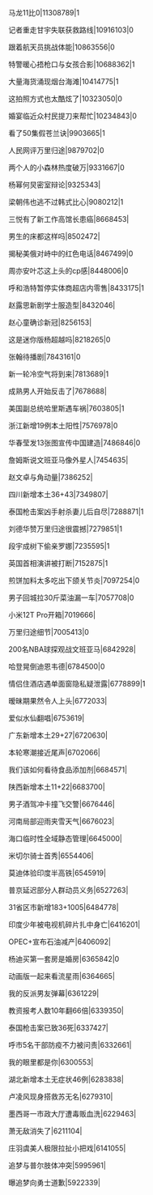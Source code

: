 马龙11比0|11308789|1

记者重走甘宇失联获救路线|10916103|0

跟着航天员挑战体能|10863556|0

特警暖心捂枪口与女孩合影|10688362|1

大量海货涌现烟台海滩|10414775|1

这拍照方式也太酷炫了|10323050|0

婚宴临近众村民提刀来帮忙|10234843|0

看了50集假苍兰诀|9903665|1

人民网评万里归途|9879702|0

两个人的小森林热度破万|9331667|0

杨幂何炅密室辩论|9325343|

梁朝伟也逃不过韩式比心|9080212|1

三悦有了新工作高馆长患癌|8668453|

男生的床都这样吗|8502472|

揭秘美俄对峙中的红色电话|8467499|0

周亦安叶芯这上头的cp感|8448006|0

呼和浩特暂停实体商超店内零售|8433175|1

赵露思新剧学士服造型|8432046|

赵心童确诊新冠|8256153|

这是迷你版杨超越吗|8218265|0

张翰待播剧|7843161|0

新一轮冷空气将到来|7813689|1

成熟男人开始反击了|7678688|

美国副总统哈里斯遇车祸|7603805|1

浙江新增19例本土阳性|7576978|0

华春莹发13张图宣传中国建造|7486846|0

詹姆斯说文班亚马像外星人|7454635|

赵文卓与角动量|7386252|

四川新增本土36+43|7349807|

泰国枪击案凶手射杀妻儿后自尽|7288871|1

刘德华赞万里归途很震撼|7279851|1

段宇成树下偷亲罗娜|7235595|1

英国首相演讲被打断|7152875|1

煎饼加料太多吃出下颌关节炎|7097254|0

男子回城拉30斤菜油漏一车|7057708|0

小米12T Pro开箱|7019666|

万里归途细节|7005413|0

200名NBA球探观战文班亚马|6842928|

哈登晃倒迪恩韦德|6784500|0

情侣住酒店遇单面窗隐私疑泄露|6778899|1

暧昧期果然令人上头|6772033|

爱似水仙翻唱|6753619|

广东新增本土29+27|6720630|

本轮寒潮接近尾声|6702066|

我们该如何看待食品添加剂|6684571|

陕西新增本土11+22|6683700|

男子酒驾冲卡撞飞交警|6676446|

河南局部迎雨夹雪天气|6676023|

海口临时性全域静态管理|6645000|

米切尔骑士首秀|6554406|

莫迪体验印度半高铁|6545919|

普京延迟部分人群动员义务|6527263|

31省区市新增183+1005|6484778|

印度少年被电视机碎片扎中身亡|6416201|

OPEC+宣布石油减产|6406092|

杨迪买第一套房是婚房|6365842|0

动画版一起来看流星雨|6364665|

我的反派男友弹幕|6361229|

教资报考人数10年翻66倍|6339350|

泰国枪击案已致36死|6337427|

呼市5名干部防疫不力被问责|6332661|

我的眼里都是你|6300553|

湖北新增本土无症状46例|6283838|

卢凌风现身搭救苏无名|6279310|

墨西哥一市政大厅遭毒贩血洗|6229463|

萧无敌消失了|6211104|

庄羽虞美人极限拉扯小把戏|6141055|

追梦与普尔肢体冲突|5995961|

曝追梦向勇士道歉|5922339|

